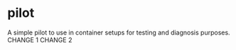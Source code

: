 # pilot
A simple pilot to use in container setups for testing and diagnosis purposes.
CHANGE 1
CHANGE 2
